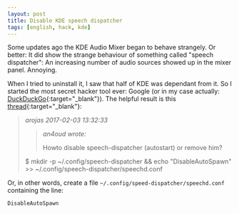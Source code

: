 ```yaml
---
layout: post
title: Disable KDE speech dispatcher
tags: [english, hack, kde]
---
```

Some updates ago the KDE Audio Mixer began to behave strangely. Or better:
It did show the strange behaviour of something called "speech dispatcher":
An increasing number of audio sources showed up in the mixer panel. Annoying.

When I tried to uninstall it, I saw that half of KDE was dependant from it.
So I started the most secret hacker tool ever: Google (or in my case actually:
[DuckDuckGo](
    https://duckduckgo.com
){:target="_blank"}).
The helpful result is this [thread](
    https://bbs.archlinux.org/viewtopic.php?pid=1688550#p1688550
){:target="_blank"}:

> _arojas 2017-02-03 13:32:33_
>> _an4oud wrote:_
>>
>> Howto disable speech-dispatcher (autostart) or remove him?
>
> $ mkdir -p ~/.config/speech-dispatcher && echo
> "DisableAutoSpawn" >> ~/.config/speech-dispatcher/speechd.conf

Or, in other words, create a file `~/.config/speed-dispatcher/speechd.conf`
containing the line:
```
DisableAutoSpawn
```